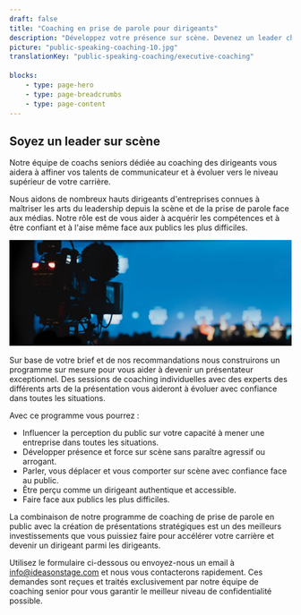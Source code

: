 ```yaml
---
draft: false
title: "Coaching en prise de parole pour dirigeants"
description: "Développez votre présence sur scène. Devenez un leader charismatique."
picture: "public-speaking-coaching-10.jpg"
translationKey: "public-speaking-coaching/executive-coaching"

blocks:
    - type: page-hero
    - type: page-breadcrumbs
    - type: page-content
---
```


## Soyez un leader sur scène

Notre équipe de coachs seniors dédiée au coaching des dirigeants vous aidera à affiner vos talents de communicateur et à évoluer vers le niveau supérieur de votre carrière.

Nous aidons de nombreux hauts dirigeants d'entreprises connues à maîtriser les arts du leadership depuis la scène et de la prise de parole face aux médias. Notre rôle est de vous aider à acquérir les compétences et à être confiant et à l'aise même face aux publics les plus difficiles.

![table ronde](table-ronde.jpg)

Sur base de votre brief et de nos recommandations nous construirons un programme sur mesure pour vous aider à devenir un présentateur exceptionnel. Des sessions de coaching individuelles avec des experts des différents arts de la présentation vous aideront à évoluer avec confiance dans toutes les situations.

Avec ce programme vous pourrez :

* Influencer la perception du public sur votre capacité à mener une entreprise dans toutes les situations.
* Développer présence et force sur scène sans paraître agressif ou arrogant.
* Parler, vous déplacer et vous comporter sur scène avec confiance face au public.
* Être perçu comme un dirigeant authentique et accessible.
* Faire face aux publics les plus difficiles.

La combinaison de notre programme de coaching de prise de parole en public avec la création de présentations stratégiques est un des meilleurs investissements que vous puissiez faire pour accélérer votre carrière et devenir un dirigeant parmi les dirigeants.

Utilisez le formulaire ci-dessous ou envoyez-nous un email à info@ideasonstage.com et nous vous contacterons rapidement. Ces demandes sont reçues et traités exclusivement par notre équipe de coaching senior pour vous garantir le meilleur niveau de confidentialité possible.

